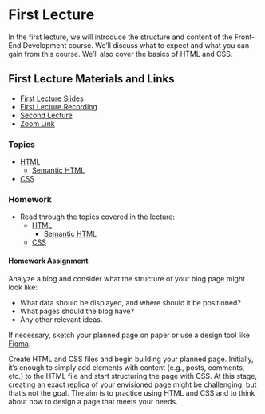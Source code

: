 # First Lecture

In the first lecture, we will introduce the structure and content of the Front-End Development course. We’ll discuss what to expect and what you can gain from this course. We’ll also cover the basics of HTML and CSS.

## First Lecture Materials and Links

- [First Lecture Slides](Slides.md)
- [First Lecture Recording]()
- [Second Lecture](../Lesson-02/README.md)
- [Zoom Link]()

### Topics

- [HTML](../../../Front-End-Technologies/Topics/HTML/README.md)
  - [Semantic HTML](../../../Front-End-Technologies/Topics/Semantic-HTML/README.md)
- [CSS](../../../Front-End-Technologies/Topics/CSS/README.md)

### Homework

- Read through the topics covered in the lecture:
  - [HTML](../../../Front-End-Technologies/Topics/HTML/README.md)
    - [Semantic HTML](../../../Front-End-Technologies/Topics/Semantic-HTML/README.md)
  - [CSS](../../../Front-End-Technologies/Topics/CSS/README.md)

#### Homework Assignment

Analyze a blog and consider what the structure of your blog page might look like:

- What data should be displayed, and where should it be positioned?
- What pages should the blog have?
- Any other relevant ideas.

If necessary, sketch your planned page on paper or use a design tool like [Figma](https://www.figma.com/).

Create HTML and CSS files and begin building your planned page. Initially, it’s enough to simply add elements with content (e.g., posts, comments, etc.) to the HTML file and start structuring the page with CSS. At this stage, creating an exact replica of your envisioned page might be challenging, but that’s not the goal. The aim is to practice using HTML and CSS and to think about how to design a page that meets your needs.
